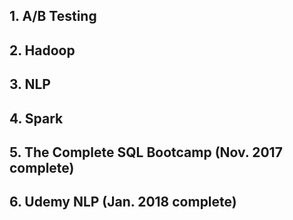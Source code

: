 ## 1. A/B Testing
## 2. Hadoop
## 3. NLP
## 4. Spark
## 5. The Complete SQL Bootcamp (Nov. 2017 complete)
## 6. Udemy NLP (Jan. 2018 complete)
